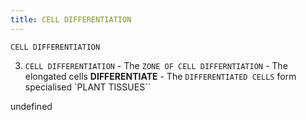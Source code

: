```yaml
---
title: CELL DIFFERENTIATION
---
```

`CELL DIFFERENTIATION`

3. `CELL DIFFERENTIATION`
         - The `ZONE OF CELL DIFFERNTIATION`
         - The elongated cells **DIFFERENTIATE**
         - The `DIFFERENTIATED CELLS` form specialised `PLANT TISSUES``

undefined